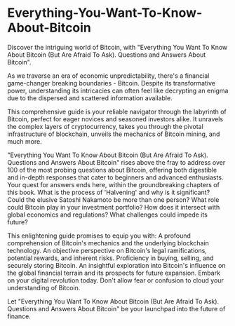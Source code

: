 # Everything-You-Want-To-Know-About-Bitcoin

Discover the intriguing world of Bitcoin, with "Everything You Want To Know About Bitcoin (But Are Afraid To Ask). Questions and Answers About Bitcoin".

As we traverse an era of economic unpredictability, there's a financial game-changer breaking boundaries - Bitcoin. Despite its transformative power, understanding its intricacies can often feel like decrypting an enigma due to the dispersed and scattered information available.

This comprehensive guide is your reliable navigator through the labyrinth of Bitcoin, perfect for eager novices and seasoned investors alike. It unravels the complex layers of cryptocurrency, takes you through the pivotal infrastructure of blockchain, unveils the mechanics of Bitcoin mining, and much more.

"Everything You Want To Know About Bitcoin (But Are Afraid To Ask). Questions and Answers About Bitcoin" rises above the fray to address over 100 of the most probing questions about Bitcoin, offering both digestible and in-depth responses that cater to beginners and advanced enthusiasts. Your quest for answers ends here, within the groundbreaking chapters of this book.
What is the process of 'Halvening' and why is it significant?
Could the elusive Satoshi Nakamoto be more than one person?
What role could Bitcoin play in your investment portfolio?
How does it intersect with global economics and regulations?
What challenges could impede its future?

This enlightening guide promises to equip you with:
A profound comprehension of Bitcoin's mechanics and the underlying blockchain technology.
An objective perspective on Bitcoin's legal ramifications, potential rewards, and inherent risks.
Proficiency in buying, selling, and securely storing Bitcoin.
An insightful exploration into Bitcoin's influence on the global financial terrain and its prospects for future expansion.
Embark on your digital revolution today. Don't allow fear or confusion to cloud your understanding of Bitcoin.

Let "Everything You Want To Know About Bitcoin (But Are Afraid To Ask). Questions and Answers About Bitcoin" be your launchpad into the future of finance.
